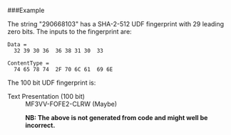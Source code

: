 
###Example

The string "290668103" has a SHA-2-512 UDF fingerprint with 29 leading zero bits. The inputs
to the fingerprint are:

~~~~
Data = 
  32 39 30 36  36 38 31 30  33

ContentType = 
  74 65 78 74  2F 70 6C 61  69 6E
~~~~

The 100 bit UDF fingerprint is:

<dt>Text Presentation (100 bit)
<dd>MF3VV-FOFE2-CLRW (Maybe)
</dl>

<B>NB: The above is not generated from code and might well be incorrect.

